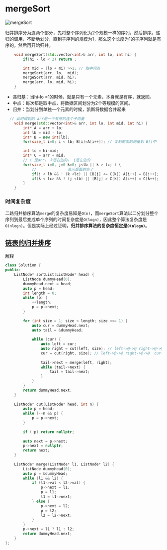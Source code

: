 # mergeSort

![mergeSort](归并排序.png)

归并排序分为连两个部分，先将整个序列化为2个规模一样的序列，然后排序。递归的调用，不断地划分，直到子序列的规模为1，那么这个长度为1的子序列就是有序的，然后再开始归并。 
```cpp
    void mergeSort(std::vector<int>& arr, int lo, int hi) { 
        if(hi - lo < 2) return ; 

        int mid = (lo + mi) >>1; // 取中间点
        mergeSort(arr, lo,  mid);
        mergeSort(arr, mid, hi);
        merge(arr, lo, mid, hi);
    }
```

+ 递归基：当hi-lo =1的时候，就是只有一个元素，本身就是有序，就返回。   
+ 中点：每次都是取中点，将数据区间划分为2个等规模的区间。
+ 归并：当划分到单独一个元素的时候，凯斯将数据合并起来

```cpp
  // 此时得到的 arr是一个有序的连个子向量
    void merge(std::vector<int>& arr, int lo, int mid, int hi) { 
        int* A = arr + lo;
        int lb = mid - lo;
        int* B = new int[lb];
        for(size_t i=0; i < lb; B[i]=A[i++]); // 复制前面的向量到 B[]中

        int lc = hi-mid;
        int* C = arr + mid;
        // i 是arr， k是右边的， j是左边的
        for(size_t i=0, j=0 k=0; j<lb || k > lc; ) { 
            //              表示后面的空了
            if(j < lb && ! (k <lc) || [B[j] <= C[k]) A[i++] = B[j++];
            if(k < lc> && ! (j <lb) || [B[j] > C[k]) A[i++] = C[k++];
        }
    }
```
### 时间复杂度 
二路归并排序算法`merge`的复杂度易知是`O(n)`，而`mergeSort`算法以二分划分整个序列到最后变成单个序列的时间复杂度是`O(logn)`，因此整个算法复杂度是`O(nlogn)`。但是实际上经过证明，**归并排序算法的复杂度恒定是`O(nlogn)`**。

## [链表的归并排序](https://leetcode-cn.com/problems/sort-list/)
[解释](https://leetcode-cn.com/problems/sort-list/solution/148-pai-xu-lian-biao-bottom-to-up-o1-kong-jian-by-/)
```cpp
class Solution {
public:
    ListNode* sortList(ListNode* head) {
        ListNode dummyHead(0);
        dummyHead.next = head;
        auto p = head;
        int length = 0;
        while (p) {
            ++length;
            p = p->next;
        }
        
        for (int size = 1; size < length; size <<= 1) {
            auto cur = dummyHead.next;
            auto tail = &dummyHead;
            
            while (cur) {
                auto left = cur;
                auto right = cut(left, size); // left->@->@ right->@->@->@...
                cur = cut(right, size); // left->@->@ right->@->@  cur->@->...
                
                tail->next = merge(left, right);
                while (tail->next) {
                    tail = tail->next;
                }
            }
        }
        return dummyHead.next;
    }
    
    ListNode* cut(ListNode* head, int n) {
        auto p = head;
        while (--n && p) {
            p = p->next;
        }
        
        if (!p) return nullptr;
        
        auto next = p->next;
        p->next = nullptr;
        return next;
    }
    
    ListNode* merge(ListNode* l1, ListNode* l2) {
        ListNode dummyHead(0);
        auto p = &dummyHead;
        while (l1 && l2) {
            if (l1->val < l2->val) {
                p->next = l1;
                p = l1;
                l1 = l1->next;       
            } else {
                p->next = l2;
                p = l2;
                l2 = l2->next;
            }
        }
        p->next = l1 ? l1 : l2;
        return dummyHead.next;
    }
};

```